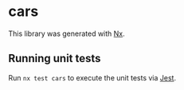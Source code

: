 # cars

This library was generated with [Nx](https://nx.dev).

## Running unit tests

Run `nx test cars` to execute the unit tests via [Jest](https://jestjs.io).
